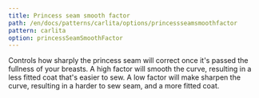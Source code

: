 ```yaml
---
title: Princess seam smooth factor
path: /en/docs/patterns/carlita/options/princessseamsmoothfactor
pattern: carlita
option: princessSeamSmoothFactor
---
```


Controls how sharply the princess seam will correct once it's passed the fullness of your breasts. A high factor will smooth the curve, resulting in a less fitted coat that's easier to sew. A low factor will make sharpen the curve, resulting in a harder to sew seam, and a more fitted coat.
